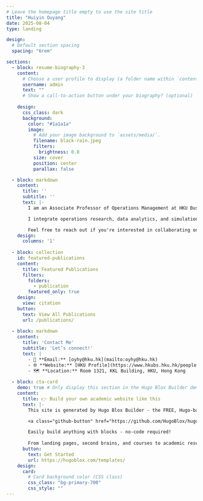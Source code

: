 ```yaml
---
# Leave the homepage title empty to use the site title
title: "Huiyin Ouyang"
date: 2025-08-04
type: landing

design:
  # Default section spacing
  spacing: "6rem"

sections:
  - block: resume-biography-3
    content:
      # Choose a user profile to display (a folder name within `content/authors/`)
      username: admin
      text: ""
      # Show a call-to-action button under your biography? (optional)
      
    design:
      css_class: dark
      background:
        color: "#1a1a1a"
        image:
          # Add your image background to `assets/media/`.
          filename: black-rain.jpeg
          filters:
            brightness: 0.8
          size: cover
          position: center
          parallax: false

  - block: markdown
    content:
      title: ''
      subtitle: ''
      text: |-
        I am an Associate Professor of Operations Management at HKU Business School. My research focuses on healthcare operations, stochastic modeling, and decision-making under uncertainty, with a particular emphasis on optimizing resource allocation in critical care and emergency settings.

        I integrate operations research, data analytics, and simulation-based methods to address real-world challenges in healthcare and beyond. My work spans topics such as ICU bed allocation, emergency department staffing, and physician scheduling, aiming to improve system efficiency and patient outcomes in high-stakes environments. My research has been published in leading journals like Operations Research, Management Science, and MSOM. Beyond academia, I actively collaborate with hospitals and industry partners to translate my findings into impactful, data-driven solutions.

        Feel free to reach out if you're interested in collaborating on research, applying analytics in healthcare, or exploring innovative solutions for operational challenges.
    design:
      columns: '1'
  
  - block: collection
    id: featured-publications
    content:
      title: Featured Publications
      filters:
        folders:
          - publication
        featured_only: true
    design:
      view: citation
    button:
      text: View All Publications
      url: /publications/
  
  - block: markdown
    content:
      title: 'Contact Me'
      subtitle: 'Let’s connect!'
      text: |
        - 📧 **Email:** [oyhy@hku.hk](mailto:oyhy@hku.hk)  
        - 🌐 **Website:** [HKU Profile](https://www.hkubs.hku.hk/people/huiyin-ouyang/)  
        - 🗺️ **Location:** Room 1321, KKL Building, HKU, Hong Kong 
    
  - block: cta-card
    demo: true # Only display this section in the Hugo Blox Builder demo site
    content:
      title: 👉 Build your own academic website like this
      text: |-
        This site is generated by Hugo Blox Builder - the FREE, Hugo-based open source website builder trusted by 250,000+ academics like you.

        <a class="github-button" href="https://github.com/HugoBlox/hugo-blox-builder" data-color-scheme="no-preference: light; light: light; dark: dark;" data-icon="octicon-star" data-size="large" data-show-count="true" aria-label="Star HugoBlox/hugo-blox-builder on GitHub">Star</a>

        Easily build anything with blocks - no-code required!
        
        From landing pages, second brains, and courses to academic resumés, conferences, and tech blogs.
      button:
        text: Get Started
        url: https://hugoblox.com/templates/
    design:
      card:
        # Card background color (CSS class)
        css_class: "bg-primary-700"
        css_style: ""
---
```

